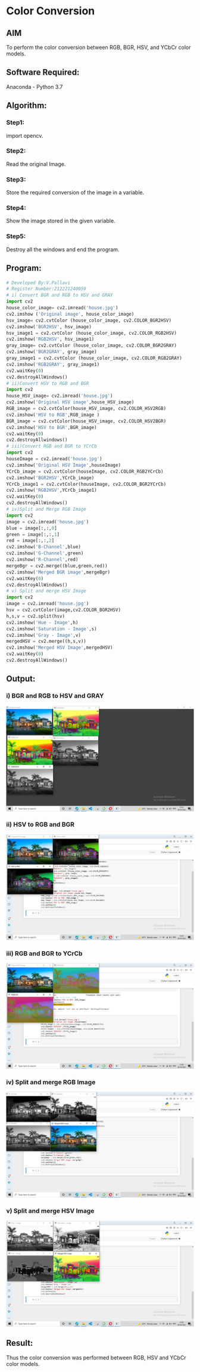 # Color Conversion
## AIM
To perform the color conversion between RGB, BGR, HSV, and YCbCr color models.

## Software Required:
Anaconda - Python 3.7
## Algorithm:
### Step1:
import opencv.
<br>

### Step2:
Read the original Image.
<br>

### Step3:
Store the required conversion of the image in a variable.
<br>

### Step4:
Show the image stored in the given variable.
<br>

### Step5:
Destroy all the windows and end the program.
<br>

## Program:
```python
# Developed By:V.Pallavi
# Register Number:212221240059
# i) Convert BGR and RGB to HSV and GRAY
import cv2
house_color_image= cv2.imread('house.jpg')
cv2.imshow ('Original image', house_color_image)
hsv_image= cv2.cvtColor (house_color_image, cv2.COLOR_BGR2HSV)
cv2.imshow('BGR2HSV', hsv_image)
hsv_image1 = cv2.cvtColor (house_color_image, cv2.COLOR_RGB2HSV)
cv2.imshow('RGB2HSV', hsv_image1)
gray_image= cv2.cvtColor (house_color_image, cv2.COLOR_BGR2GRAY)
cv2.imshow('BGR2GRAY', gray_image)
gray_image1 = cv2.cvtColor (house_color_image, cv2.COLOR_RGB2GRAY)
cv2.imshow('RGB2GRAY', gray_image1)
cv2.waitKey(0)
cv2.destroyAllWindows()
# ii)Convert HSV to RGB and BGR
import cv2
house_HSV_image= cv2.imread('house.jpg')
cv2.imshow('Original HSV image',house_HSV_image)
RGB_image = cv2.cvtColor(house_HSV_image, cv2.COLOR_HSV2RGB)
cv2.imshow('HSV to RGB',RGB_image )
BGR_image = cv2.cvtColor(house_HSV_image, cv2.COLOR_HSV2BGR)
cv2.imshow('HSV to BGR',BGR_image)
cv2.waitKey(0)
cv2.destroyAllwindows()
# iii)Convert RGB and BGR to YCrCb
import cv2
houseImage = cv2.imread('house.jpg')
cv2.imshow('Original HSV Image',houseImage)
YCrCb_image = cv2.cvtColor(houseImage, cv2.COLOR_RGB2YCrCb)
cv2.imshow('BGR2HSV',YCrCb_image)
YCrCb_image1 = cv2.cvtColor(houseImage, cv2.COLOR_BGR2YCrCb)
cv2.imshow('RGB2HSV',YCrCb_image1)
cv2.waitKey(0)
cv2.destroyAllWindows()
# iv)Split and Merge RGB Image
import cv2
image = cv2.imread('house.jpg')
blue = image[:,:,0]
green = image[:,:,1]
red = image[:,:,2]
cv2.imshow('B-Channel',blue)
cv2.imshow('G-Channel',green)
cv2.imshow('R-Channel',red)
mergeBgr = cv2.merge((blue,green,red))
cv2.imshow('Merged BGR image',mergeBgr)
cv2.waitKey(0)
cv2.destroyAllWindows()
# v) Split and merge HSV Image
import cv2
image = cv2.imread('house.jpg')
hsv = cv2.cvtColor(image,cv2.COLOR_BGR2HSV)
h,s,v = cv2.split(hsv)
cv2.imshow('Hue - Image',h)
cv2.imshow('Saturation - Image',s)
cv2.imshow('Gray - Image',v)
mergedHSV = cv2.merge((h,s,v))
cv2.imshow('Merged HSV Image',mergedHSV)
cv2.waitKey(0)
cv2.destroyAllWindows()
```
## Output:
### i) BGR and RGB to HSV and GRAY

![output](./l1.png)


### ii) HSV to RGB and BGR
![output](./l2.png)
### iii) RGB and BGR to YCrCb
![output](./l3.png)

### iv) Split and merge RGB Image
![output](l4.png)

### v) Split and merge HSV Image
![output](l5.png)


## Result:
Thus the color conversion was performed between RGB, HSV and YCbCr color models.
